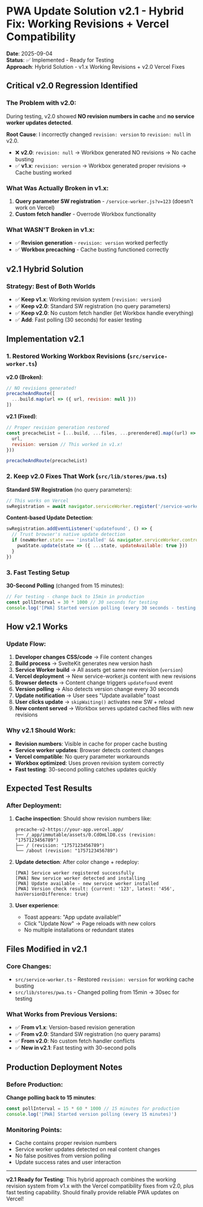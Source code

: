 # PWA Update Solution v2.1 - Hybrid Fix: Working Revisions + Vercel Compatibility

**Date**: 2025-09-04  
**Status**: ✅ Implemented - Ready for Testing  
**Approach**: Hybrid Solution - v1.x Working Revisions + v2.0 Vercel Fixes

## Critical v2.0 Regression Identified

### The Problem with v2.0:
During testing, v2.0 showed **NO revision numbers in cache** and **no service worker updates detected**.

**Root Cause**: I incorrectly changed `revision: version` to `revision: null` in v2.0.
- ❌ **v2.0**: `revision: null` → Workbox generated NO revisions → No cache busting
- ✅ **v1.x**: `revision: version` → Workbox generated proper revisions → Cache busting worked

### What Was Actually Broken in v1.x:
1. **Query parameter SW registration** - `/service-worker.js?v=123` (doesn't work on Vercel)
2. **Custom fetch handler** - Overrode Workbox functionality

### What WASN'T Broken in v1.x:
- ✅ **Revision generation** - `revision: version` worked perfectly
- ✅ **Workbox precaching** - Cache busting functioned correctly

## v2.1 Hybrid Solution

### Strategy: Best of Both Worlds
- ✅ **Keep v1.x**: Working revision system (`revision: version`)
- ✅ **Keep v2.0**: Standard SW registration (no query parameters)
- ✅ **Keep v2.0**: No custom fetch handler (let Workbox handle everything)
- ✅ **Add**: Fast polling (30 seconds) for easier testing

## Implementation v2.1

### 1. Restored Working Workbox Revisions (`src/service-worker.ts`)

**v2.0 (Broken)**:
```javascript
// NO revisions generated!
precacheAndRoute([
  ...build.map(url => ({ url, revision: null }))
])
```

**v2.1 (Fixed)**:
```javascript
// Proper revision generation restored
const precacheList = [...build, ...files, ...prerendered].map((url) => ({
  url,
  revision: version // This worked in v1.x!
}))

precacheAndRoute(precacheList)
```

### 2. Keep v2.0 Fixes That Work (`src/lib/stores/pwa.ts`)

**Standard SW Registration** (no query parameters):
```javascript
// This works on Vercel
swRegistration = await navigator.serviceWorker.register('/service-worker.js')
```

**Content-based Update Detection**:
```javascript
swRegistration.addEventListener('updatefound', () => {
  // Trust browser's native update detection
  if (newWorker.state === 'installed' && navigator.serviceWorker.controller) {
    pwaState.update(state => ({ ...state, updateAvailable: true }))
  }
})
```

### 3. Fast Testing Setup

**30-Second Polling** (changed from 15 minutes):
```javascript
// For testing - change back to 15min in production
const pollInterval = 30 * 1000 // 30 seconds for testing
console.log('[PWA] Started version polling (every 30 seconds - testing mode)')
```

## How v2.1 Works

### Update Flow:
1. **Developer changes CSS/code** → File content changes
2. **Build process** → SvelteKit generates new version hash
3. **Service Worker build** → All assets get same new revision (`version`)
4. **Vercel deployment** → New service-worker.js content with new revisions
5. **Browser detects** → Content change triggers `updatefound` event
6. **Version polling** → Also detects version change every 30 seconds
7. **Update notification** → User sees "Update available" toast
8. **User clicks update** → `skipWaiting()` activates new SW + reload
9. **New content served** → Workbox serves updated cached files with new revisions

### Why v2.1 Should Work:
- **Revision numbers**: Visible in cache for proper cache busting
- **Service worker updates**: Browser detects content changes
- **Vercel compatible**: No query parameter workarounds
- **Workbox optimized**: Uses proven revision system correctly
- **Fast testing**: 30-second polling catches updates quickly

## Expected Test Results

### After Deployment:
1. **Cache inspection**: Should show revision numbers like:
   ```
   precache-v2-https://your-app.vercel.app/
   ├── /_app/immutable/assets/0.CdOmLlD8.css (revision: "1757123456789")
   ├── / (revision: "1757123456789")
   └── /about (revision: "1757123456789")
   ```

2. **Update detection**: After color change + redeploy:
   ```
   [PWA] Service worker registered successfully
   [PWA] New service worker detected and installing
   [PWA] Update available - new service worker installed
   [PWA] Version check result: {current: '123', latest: '456', hasVersionDifference: true}
   ```

3. **User experience**: 
   - Toast appears: "App update available!"
   - Click "Update Now" → Page reloads with new colors
   - No multiple installations or redundant states

## Files Modified in v2.1

### Core Changes:
- `src/service-worker.ts` - Restored `revision: version` for working cache busting
- `src/lib/stores/pwa.ts` - Changed polling from 15min → 30sec for testing

### What Works from Previous Versions:
- ✅ **From v1.x**: Version-based revision generation
- ✅ **From v2.0**: Standard SW registration (no query params)
- ✅ **From v2.0**: No custom fetch handler conflicts
- ✅ **New in v2.1**: Fast testing with 30-second polls

## Production Deployment Notes

### Before Production:
**Change polling back to 15 minutes**:
```javascript
const pollInterval = 15 * 60 * 1000 // 15 minutes for production
console.log('[PWA] Started version polling (every 15 minutes)')
```

### Monitoring Points:
- Cache contains proper revision numbers
- Service worker updates detected on real content changes
- No false positives from version polling
- Update success rates and user interaction

---

**v2.1 Ready for Testing**: This hybrid approach combines the working revision system from v1.x with the Vercel compatibility fixes from v2.0, plus fast testing capability. Should finally provide reliable PWA updates on Vercel!